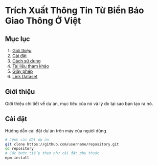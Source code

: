 # Trích Xuất Thông Tin Từ Biển Báo Giao Thông Ở Việt

## Mục lục
1. [Giới thiệu](#giới-thiệu)
2. [Cài đặt](#cài-đặt)
3. [Cách sử dụng](#cách-sử-dụng)
4. [Tài liệu tham khảo](#tài-liệu-tham-khảo)
5. [Giấy phép](#giấy-phép)
6. [Link Dataset](https://drive.google.com/drive/folders/1QQck09yVnIre4tsMeozBf111v9OzZ7IN?usp=sharing)

## Giới thiệu

Giới thiệu chi tiết về dự án, mục tiêu của nó và lý do tại sao bạn tạo ra nó.

## Cài đặt

Hướng dẫn cài đặt dự án trên máy của người dùng.



```bash
# Lệnh cài đặt dự án
git clone https://github.com/username/repository.git
cd repository
# Các bước tiếp theo như cài đặt phụ thuộc
npm install
